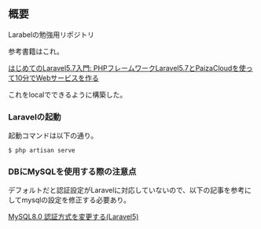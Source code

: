 ## 概要

Larabelの勉強用リポジトリ

参考書籍はこれ。

[はじめてのLaravel5.7入門: PHPフレームワークLaravel5.7とPaizaCloudを使って10分でWebサービスを作る](https://www.amazon.co.jp/dp/B07HG2ZT15/ref=cm_sw_em_r_mt_dp_U_OfelDb2DH6T3V)

これをlocalでできるように構築した。

### Laravelの起動

起動コマンドは以下の通り。

```
$ php artisan serve
```

### DBにMySQLを使用する際の注意点

デフォルトだと認証設定がLaravelに対応していないので、以下の記事を参考にしてmysqlの設定を修正する必要あり。

[MySQL8.0 認証方式を変更する(Laravel5)](https://qiita.com/ucan-lab/items/3ae911b7e13287a5b917)
